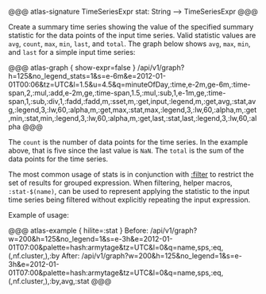 @@@ atlas-signature
TimeSeriesExpr
stat: String
-->
TimeSeriesExpr
@@@

Create a summary time series showing the value of the specified summary statistic for the
data points of the input time series. Valid statistic values are `avg`, `count`, `max`, `min`,
`last`, and `total`. The graph below shows `avg`, `max`, `min`, and `last` for a simple input
time series:

@@@ atlas-graph { show-expr=false }
/api/v1/graph?h=125&no_legend_stats=1&s=e-6m&e=2012-01-01T00:06&tz=UTC&l=1.5&u=4.5&q=minuteOfDay,:time,e-2m,ge-6m,:time-span,2,:mul,:add,e-2m,ge,:time-span,1.5,:mul,:sub,1,e-1m,ge,:time-span,1,:sub,:div,1,:fadd,:fadd,m,:sset,m,:get,input,:legend,m,:get,avg,:stat,avg,:legend,3,:lw,60,:alpha,m,:get,max,:stat,max,:legend,3,:lw,60,:alpha,m,:get,min,:stat,min,:legend,3,:lw,60,:alpha,m,:get,last,:stat,last,:legend,3,:lw,60,:alpha
@@@

The `count` is the number of data points for the time series. In the example above, that is five
since the last value is `NaN`. The `total` is the sum of the data points for the time series.

The most common usage of stats is in conjunction with [:filter](filter.md) to restrict the set
of results for grouped expression. When filtering, helper macros, `:stat-$(name)`, can be used
to represent applying the statistic to the input time series being filtered without explicitly
repeating the input expression.

Example of usage:

@@@ atlas-example { hilite=:stat }
Before: /api/v1/graph?w=200&h=125&no_legend=1&s=e-3h&e=2012-01-01T07:00&palette=hash:armytage&tz=UTC&l=0&q=name,sps,:eq,(,nf.cluster,),:by
After: /api/v1/graph?w=200&h=125&no_legend=1&s=e-3h&e=2012-01-01T07:00&palette=hash:armytage&tz=UTC&l=0&q=name,sps,:eq,(,nf.cluster,),:by,avg,:stat
@@@

